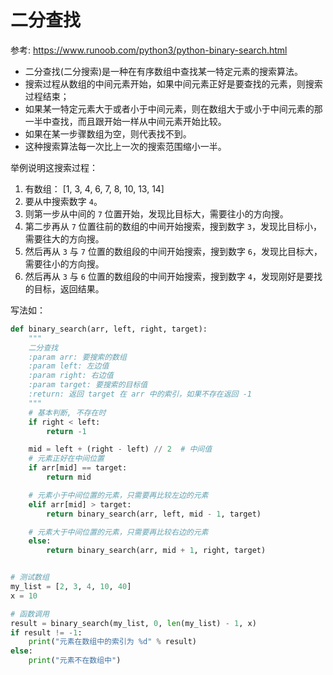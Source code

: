 ﻿
# 二分查找
参考:  <https://www.runoob.com/python3/python-binary-search.html>

- 二分查找(二分搜索)是一种在有序数组中查找某一特定元素的搜索算法。
- 搜索过程从数组的中间元素开始，如果中间元素正好是要查找的元素，则搜索过程结束；
- 如果某一特定元素大于或者小于中间元素，则在数组大于或小于中间元素的那一半中查找，而且跟开始一样从中间元素开始比较。
- 如果在某一步骤数组为空，则代表找不到。
- 这种搜索算法每一次比上一次的搜索范围缩小一半。

举例说明这搜索过程：  
1. 有数组： [1, 3, 4, 6, 7, 8, 10, 13, 14]
2. 要从中搜索数字 `4`。  
3. 则第一步从中间的 `7` 位置开始，发现比目标大，需要往小的方向搜。
4. 第二步再从 `7` 位置往前的数组的中间开始搜索，搜到数字 `3`，发现比目标小，需要往大的方向搜。
5. 然后再从 `3` 与 `7` 位置的数组段的中间开始搜索，搜到数字 `6`，发现比目标大，需要往小的方向搜。
6. 然后再从 `3` 与 `6` 位置的数组段的中间开始搜索，搜到数字 `4`，发现刚好是要找的目标，返回结果。


写法如：  
```python
def binary_search(arr, left, right, target):
    """
    二分查找
    :param arr: 要搜索的数组
    :param left: 左边值
    :param right: 右边值
    :param target: 要搜索的目标值
    :return: 返回 target 在 arr 中的索引，如果不存在返回 -1
    """
    # 基本判断, 不存在时
    if right < left:
        return -1

    mid = left + (right - left) // 2  # 中间值
    # 元素正好在中间位置
    if arr[mid] == target:
        return mid

    # 元素小于中间位置的元素，只需要再比较左边的元素
    elif arr[mid] > target:
        return binary_search(arr, left, mid - 1, target)

    # 元素大于中间位置的元素，只需要再比较右边的元素
    else:
        return binary_search(arr, mid + 1, right, target)


# 测试数组
my_list = [2, 3, 4, 10, 40]
x = 10

# 函数调用
result = binary_search(my_list, 0, len(my_list) - 1, x)
if result != -1:
    print("元素在数组中的索引为 %d" % result)
else:
    print("元素不在数组中")
```
